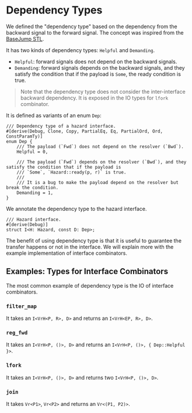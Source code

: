 # Dependency Types

We defined the "dependency type" based on the dependency from the backward signal to the forward signal.
The concept was inspired from the [BaseJump STL](https://dl.acm.org/doi/pdf/10.1145/3195970.3199848).

It has two kinds of dependency types: `Helpful` and `Demanding`.

- `Helpful`: forward signals does not depend on the backward signals.
- `Demanding`: forward signals depends on the backward signals, and they satisfy the condition that if the payload is `Some`, the ready condition is true.

> Note that the dependency type does not consider the inter-interface backward dependency.
It is exposed in the IO types for `lfork` combinator.

It is defined as variants of an enum `Dep`:

```rust,noplayground
/// Dependency type of a hazard interface.
#[derive(Debug, Clone, Copy, PartialEq, Eq, PartialOrd, Ord, ConstParamTy)]
enum Dep {
    /// The payload (`Fwd`) does not depend on the resolver (`Bwd`).
    Helpful = 0,

    /// The payload (`Fwd`) depends on the resolver (`Bwd`), and they satisfy the condition that if the payload is
    /// `Some`, `Hazard::ready(p, r)` is true.
    ///
    /// It is a bug to make the payload depend on the resolver but break the condition.
    Demanding = 1,
}
```

We annotate the dependency type to the hazard interface.

```rust,noplayground
/// Hazard interface.
#[derive(Debug)]
struct I<H: Hazard, const D: Dep>;
```

The benefit of using dependency type is that it is useful to guarantee the transfer happens or not in the interface.
We will explain more with the example implementation of interface combinators.

## Examples: Types for Interface Combinators

The most common example of dependency type is the IO of interface combinators.

### `filter_map`

It takes an `I<VrH<P, R>, D>` and returns an `I<VrH<EP, R>, D>`.

### `reg_fwd`

It takes an `I<VrH<P, ()>, D>` and returns an `I<VrH<P, ()>, { Dep::Helpful }>`.

### `lfork`

It takes an `I<VrH<P, ()>, D>` and returns two `I<VrH<P, ()>, D>`.

### `join`

It takes `Vr<P1>`, `Vr<P2>` and returns an `Vr<(P1, P2)>`.
